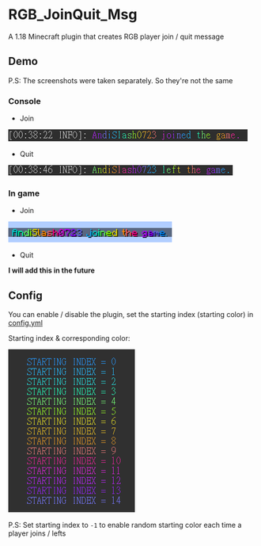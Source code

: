 # RGB_JoinQuit_Msg

A 1.18 Minecraft plugin that creates RGB player join / quit message

## Demo

P.S: The screenshots were taken separately. So they're not the same

### Console

* Join

![](./img/join.png)

* Quit

![](./img/left.png)

### In game

* Join

![](./img/join2.png)

* Quit

**I will add this in the future**

## Config

You can enable / disable the plugin, set the starting index (starting color) in [config.yml](./src/main/resources/config.yml)

Starting index & corresponding color:

![](./img/starting_index.png)

P.S: Set starting index to `-1` to enable random starting color each time a player joins / lefts